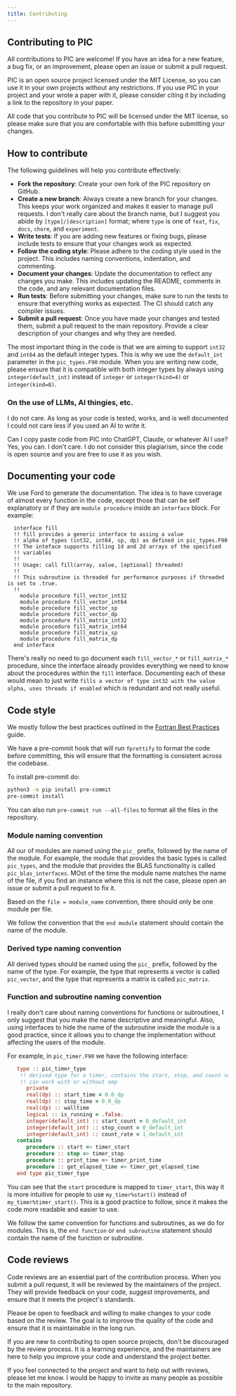 ```yaml
---
title: Contributing
---
```


## Contributing to PIC

All contributions to PIC are welcome! If you have an idea for a new feature, a bug fix, or an improvement, please open an issue or submit a pull request.

PIC is an open source project licensed under the MIT License, so you can use it in your own projects without any restrictions. If you use PIC in your project and your wrote a paper with it, please consider citing it by including a link to the repository in your paper.

All code that you contribute to PIC will be licensed under the MIT license, so please make sure that you are comfortable with this before submitting your changes.


## How to contribute

The following guidelines will help you contribute effectively:

- **Fork the repository**: Create your own fork of the PIC repository on GitHub.
- **Create a new branch**: Always create a new branch for your changes. This keeps your work organized and makes it easier to manage pull requests. I don't really care about the branch name, but I suggest you abide by `[type]/[description]` format; where `type` is one of `feat`, `fix`, `docs`, `chore`, and `experiment`.
- **Write tests**: If you are adding new features or fixing bugs, please include tests to ensure that your changes work as expected.
- **Follow the coding style**: Please adhere to the coding style used in the project. This includes naming conventions, indentation, and commenting.
- **Document your changes**: Update the documentation to reflect any changes you make. This includes updating the README, comments in the code, and any relevant documentation files.
- **Run tests**: Before submitting your changes, make sure to run the tests to ensure that everything works as expected. The CI should catch any compiler issues.
- **Submit a pull request**: Once you have made your changes and tested them, submit a pull request to the main repository. Provide a clear description of your changes and why they are needed.


The most important thing in the code is that we are aiming to support `int32` and `int64` as the default integer types. This is why
we use the `default_int` parameter in the `pic_types.F90` module. When you are writing new code, please ensure that it is compatible with both integer types by always using `integer(default_int)` instead of `integer` or `integer(kind=4)` or `integer(kind=8)`.

### On the use of LLMs, AI thingies, etc.

I do not care. As long as your code is tested, works, and is well documented I could not care less if you used an AI to write it.

Can I copy paste code from PIC into ChatGPT, Claude, or whatever AI I use? Yes, you can. I don't care. I do not consider this plagiarism, since the code is open source and you are free to use it as you wish.

## Documenting your code

We use Ford to generate the documentation. The idea is to have coverage of almost every function in the code, except those that
can be self explanatory or if they are `module procedure` inside an `interface` block. For example:

```
  interface fill
  !! fill provides a generic interface to assing a value
  !! alpha of types (int32, int64, sp, dp) as defined in pic_types.F90
  !! The inteface supports filling 1d and 2d arrays of the specified
  !! variables
  !!
  !! Usage: call fill(array, value, [optional] threaded)
  !!
  !! This subroutine is threaded for performance purposes if threaded is set to .true.
  !!
    module procedure fill_vector_int32
    module procedure fill_vector_int64
    module procedure fill_vector_sp
    module procedure fill_vector_dp
    module procedure fill_matrix_int32
    module procedure fill_matrix_int64
    module procedure fill_matrix_sp
    module procedure fill_matrix_dp
  end interface
```


There's really no need to go document each `fill_vector_*` or `fill_matrix_*` procedure, since the interface already provides
everything we need to know about the procedures within the `fill` interface. Documenting each of these would mean to just
write `fills a vector of type int32 with the value alpha, uses threads if enabled` which is redundant and not really useful.

## Code style

We mostly follow the best practices outlined in the [Fortran Best Practices](https://fortran-lang.org/learn/best-practices/) guide.

We have a pre-commit hook that will run `fprettify` to format the code before committing, this will ensure that the formatting is consistent across the codebase.

To install pre-commit do:

```bash
python3 -m pip install pre-commit
pre-commit install
```

You can also run `pre-commit run --all-files` to format all the files in the repository.

### Module naming convention

All our of modules are named using the `pic_` prefix, followed by the name of the module. For example, the module that provides the basic types is called `pic_types`, and the module that provides the BLAS functionality is called `pic_blas_interfaces`. MOst of the time the module name matches the name of the file, if you find an instance where this is not the case, please open an issue or submit a pull request to fix it.

Based on the `file = module_name` convention, there should only be one module per file.

We follow the convention that the `end module` statement should contain the name of the module.

### Derived type naming convention

All derived types should be named using the `pic_` prefix, followed by the name of the type. For example, the type that represents a vector is called `pic_vector`, and the type that represents a matrix is called `pic_matrix`.

### Function and subroutine naming convention

I really don't care about naming conventions for functions or subroutines, I only suggest that you make the name descriptive and meaningful. Also,
using interfaces to hide the name of the subroutine inside the module is a good practice, since it allows you to change the implementation without affecting the users of the module.

For example, in `pic_timer.F90` we have the following interface:



```fortran
   type :: pic_timer_type
    !! derived type for a timer, contains the start, stop, and count variables
    !! can work with or without omp
      private
      real(dp) :: start_time = 0.0_dp
      real(dp) :: stop_time = 0.0_dp
      real(dp) :: walltime
      logical :: is_running = .false.
      integer(default_int) :: start_count = 0_default_int
      integer(default_int) :: stop_count = 0_default_int
      integer(default_int) :: count_rate = 1_default_int
   contains
      procedure :: start => timer_start
      procedure :: stop => timer_stop
      procedure :: print_time => timer_print_time
      procedure :: get_elapsed_time => timer_get_elapsed_time
   end type pic_timer_type
```


You can see that the `start` procedure is mapped to `timer_start`, this way it is more intuitive for people to use `my_timer%start()` instead of `my_timer%timer_start()`. This is a good practice to follow, since it makes the code more readable and easier to use.

We follow the same convention for functions and subroutines, as we do for modules. This is, the `end function` or `end subroutine` statement should contain the name of the function or subroutine.

## Code reviews

Code reviews are an essential part of the contribution process. When you submit a pull request, it will be reviewed by the maintainers of the project. They will provide feedback on your code, suggest improvements, and ensure that it meets the project's standards.

Please be open to feedback and willing to make changes to your code based on the review. The goal is to improve the quality of the code and ensure that it is maintainable in the long run.

If you are new to contributing to open source projects, don't be discouraged by the review process. It is a learning experience, and the maintainers are here to help you improve your code and understand the project better.

If you feel connected to the project and want to help out with reviews, please let me know. I would be happy to invite as many people as possible to the main repository.
